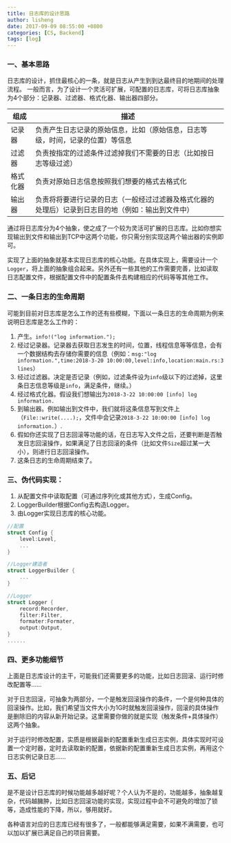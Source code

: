 ```yaml
---
title: 日志库的设计思路
author: lisheng
date: 2017-09-09 08:55:00 +0800
categories: [CS, Backend]
tags: [log]
---
```




### 一、基本思路
日志库的设计，抓住最核心的一条，就是日志从产生到到达最终目的地期间的处理流程。
一般而言，为了设计一个灵活可扩展，可配置的日志库，可将日志库抽象为4个部分：记录器、过滤器、格式化器、输出器四部分。

|组成|描述|
|--|--|
|记录器|负责产生日志记录的原始信息，比如（原始信息，日志等级，时间，记录的位置）等信息|
|过滤器|负责按指定的过滤条件过滤掉我们不需要的日志（比如按日志等级过滤）|
|格式化器|负责对原始日志信息按照我们想要的格式去格式化|
|输出器|负责将将要进行记录的日志（一般经过过滤器及格式化器的处理后）记录到日志目的地（例如：输出到文件中）|

通过将日志库分为4个抽象，使之成了一个较为灵活可扩展的日志库。比如你想实现输出到文件和输出到TCP中这两个功能，你只需分别实现这两个输出器的实例即可。


实现了上面的抽象就基本实现日志库的核心功能。在具体实现上，需要设计一个```Logger```，将上面的抽象组合起来。另外还有一些其他的工作需要完善，比如读取日志配置文件，根据配置文件中的配置条件去构建相应的代码等等其他工作。


### 二、一条日志的生命周期
可能到目前对日志库是怎么工作的还有些模糊，下面以一条日志的生命周期为例来说明日志库是怎么工作的：
1. 产生。```info!("log information.");```
2. 经过记录器。记录器去获取日志发生的时间，位置，线程信息等等信息，会有一个数据结构去存储你需要的信息（例如：```msg:"log information.",time:2018-3-20 10:00:00,level:info,location:main.rs:3 lines```）
3. 经过过滤器。决定是否记录（例如，过滤条件设为```info```级以下的过滤掉，这里条日志信息等级是```info```，满足条件，继续。）
4. 经过格式化器。假设我们想输出为```2018-3-22 10:00:00 [info] log information.```
5. 到输出器。例如输出到文件中，我们就将这条信息写到文件上（```File::write(....);```，文件中会记录```2018-3-22 10:00:00 [info] log information.```）.
6. 假如你还实现了日志回滚等功能的话，在日志写入文件之后，还要判断是否触发日志回滚操作，如果满足了日志回滚的条件（比如文件```Size```超过某一大小），则进行日志回滚操作。
6. 这条日志的生命周期结束了。




### 三、伪代码实现：
1. 从配置文件中读取配置（可通过序列化或其他方式），生成Config。
2.  LoggerBuilder根据Config去构造Logger。
3.  由Logger实现日志库的核心功能。

```rust
//配置
struct Config {
    level:Level,
    ...
}

//Logger建造者
struct LoggerBuilder {
    ...
}

//Logger
struct Logger {
    record:Recorder,
    filter:Filter,
    formater:Formater,
    output:Output,
}
......
```

### 四、更多功能细节
上面是日志库设计的主干，可能我们还需要更多的功能，比如日志回滚、运行时修改配置等......

对于日志回滚，可抽象为两部分，一个是触发回滚操作的条件，一个是何种具体的回滚操作。比如，我们希望当文件大小为1G时就触发回滚操作，回滚的具体操作是删除旧的内容从新开始记录。这里需要你做的就是实现（触发条件+具体操作）这两个抽象。

对于运行时修改配置，实质是根据最新的配置重新生成日志实例，具体实现时可设置一个定时器，定时去读取新的配置，依据新的配置重新生成日志实例，再用这个日志实例记录日志......



### 五、后记
是不是设计日志库的时候功能越多越好呢？个人认为不是的，功能越多，抽象越复杂，代码越臃肿，比如日志回滚功能的实现，实现过程中会不可避免的增加了锁等，造成性能的下降，所以，够用就好。

各种语言对应的日志库已经有很多了，一般都能够满足需要，如果不满需要，也可以加以扩展已满足自己的项目需要。